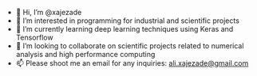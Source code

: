 - 👋 Hi, I’m @xajezade
- 👀 I’m interested in programming for industrial and scientific projects
- 🌱 I’m currently learning deep learning techniques using Keras and Tensorflow
- 💞️ I’m looking to collaborate on scientific projects related to numerical analysis and high performance computing
- 📫 Please shoot me an email for any inquiries: ali.xajezade@gmail.com

<!---
xajezade/xajezade is a ✨ special ✨ repository because its `README.md` (this file) appears on your GitHub profile.
You can click the Preview link to take a look at your changes.
--->
